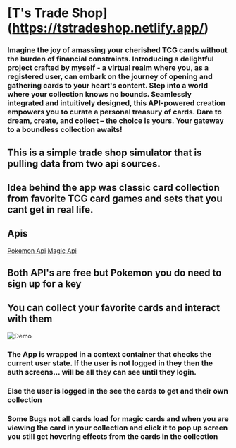 # [T's Trade Shop] (https://tstradeshop.netlify.app/)

### Imagine the joy of amassing your cherished TCG cards without the burden of financial constraints. Introducing a delightful project crafted by myself - a virtual realm where you, as a registered user, can embark on the journey of opening and gathering cards to your heart's content. Step into a world where your collection knows no bounds. Seamlessly integrated and intuitively designed, this API-powered creation empowers you to curate a personal treasury of cards. Dare to dream, create, and collect – the choice is yours. Your gateway to a boundless collection awaits!


## This is a simple trade shop simulator that is pulling data from two api sources. 
## Idea behind the app was classic card collection from favorite TCG card games and sets that you cant get in real life.

## Apis
[Pokemon Api](https://pokemontcg.io/)
[Magic Api](https://docs.magicthegathering.io/)
## Both API's are free but Pokemon you do need to sign up for a key

## You can collect your favorite cards and interact with them

![Demo](demo/Demo.gif)


### The App is wrapped in a context container that checks the current user state. If the user is not logged in they then the auth screens... will be all they can see until they login. 

### Else the user is logged in the see the cards to get and their own collection

### **Some Bugs** not all cards load for magic cards and when you are viewing the card in your collection and click it to pop up screen you still get hovering effects from the cards in the collection

